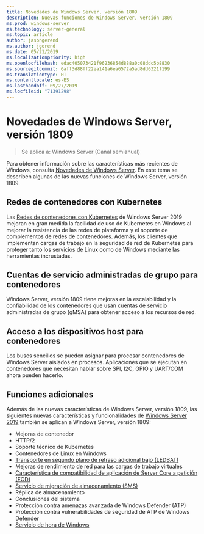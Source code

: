 ```yaml
---
title: Novedades de Windows Server, versión 1809
description: Nuevas funciones de Windows Server, versión 1809
ms.prod: windows-server
ms.technology: server-general
ms.topic: article
author: jasongerend
ms.author: jgerend
ms.date: 05/21/2019
ms.localizationpriority: high
ms.openlocfilehash: edac405073421f96236854d888a0c08ddc5b8830
ms.sourcegitcommit: 6aff3d88ff22ea141a6ea6572a5ad8dd6321f199
ms.translationtype: HT
ms.contentlocale: es-ES
ms.lasthandoff: 09/27/2019
ms.locfileid: "71391298"
---
```

# <a name="whats-new-in-windows-server-version-1809"></a>Novedades de Windows Server, versión 1809

>Se aplica a: Windows Server (Canal semianual)

Para obtener información sobre las características más recientes de Windows, consulta [Novedades de Windows Server](whats-new-in-windows-server.md). En este tema se describen algunas de las nuevas funciones de Windows Server, versión 1809.

## <a name="container-networking-with-kubernetes"></a>Redes de contenedores con Kubernetes

Las [Redes de contenedores con Kubernetes](https://docs.microsoft.com/windows-server/networking/sdn/technologies/containers/container-networking-overview) de Windows Server 2019 mejoran en gran medida la facilidad de uso de Kubernetes en Windows al mejorar la resistencia de las redes de plataforma y el soporte de complementos de redes de contenedores. Además, los clientes que implementan cargas de trabajo en la seguridad de red de Kubernetes para proteger tanto los servicios de Linux como de Windows mediante las herramientas incrustadas.

## <a name="group-managed-service-accounts-for-containers"></a>Cuentas de servicio administradas de grupo para contenedores

Windows Server, versión 1809 tiene mejoras en la escalabilidad y la confiabilidad de los contenedores que usan cuentas de servicio administradas de grupo (gMSA) para obtener acceso a los recursos de red. 

## <a name="host-device-access-for-containers"></a>Acceso a los dispositivos host para contenedores

Los buses sencillos se pueden asignar para procesar contenedores de Windows Server aislados en procesos. Aplicaciones que se ejecutan en contenedores que necesitan hablar sobre SPI, I2C, GPIO y UART/COM ahora pueden hacerlo.

## <a name="additional-features"></a>Funciones adicionales
Además de las nuevas características de Windows Server, versión 1809, las siguientes nuevas características y funcionalidades de [Windows Server 2019](../get-started-19/get-started-19.md) también se aplican a Windows Server, versión 1809:

* Mejoras de contenedor
* HTTP/2
* Soporte técnico de Kubernetes
* Contenedores de Linux en Windows
* [Transporte en segundo plano de retraso adicional bajo (LEDBAT)](https://blogs.technet.microsoft.com/networking/2018/07/25/ledbat/)
* Mejoras de rendimiento de red para las cargas de trabajo virtuales
* [Característica de compatibilidad de aplicación de Server Core a petición (FOD)](https://docs.microsoft.com/windows-server/get-started-19/install-fod-19)
* [Servicio de migración de almacenamiento (SMS)](../storage/whats-new-in-storage.md#storage-spaces-direct)
* Réplica de almacenamiento
* Conclusiones del sistema 
* Protección contra amenazas avanzada de Windows Defender (ATP)
* Protección contra vulnerabilidades de seguridad de ATP de Windows Defender
* [Servicio de hora de Windows](https://docs.microsoft.com/windows-server/networking/windows-time-service/insider-preview)

